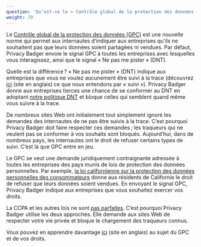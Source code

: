 ```yaml
---
question: 'Qu’est-ce le « Contrôle global de la protection des données » (GPC) ?'
weight: 70
---
```


Le [Contrôle global de la protection des données (GPC)](https://globalprivacycontrol.org/) est une nouvelle norme qui permet aux internautes d’indiquer aux entreprises qu’ils ne souhaitent pas que leurs données soient partagées ni vendues. Par défaut, Privacy Badger envoie le signal GPC à toutes les entreprises avec lesquelles vous interagissez, ainsi que le signal « Ne pas me pister » (DNT).

Quelle est la différence ? « Ne pas me pister » (DNT) indique aux entreprises que vous ne voulez aucunement être suivi à la trace (découvrez [ici](https://www.eff.org/pages/understanding-effs-do-not-track-policy-universal-opt-out-tracking) (site en anglais) ce que nous entendons par « suivi »). Privacy Badger donne aux entreprises tierces une chance de se conformer au DNT en adoptant [notre politique DNT](https://www.eff.org/dnt-policy/) et bloque celles qui semblent quand même vous suivre à la trace.

De nombreux sites Web ont initialement tout simplement ignoré les demandes des internautes de ne pas être suivis à la trace. C’est pourquoi Privacy Badger doit faire respecter ces demandes ; les traqueurs qui ne veulent pas se conformer à vos souhaits sont bloqués. Aujourd’hui, dans de nombreux pays, les internautes ont le droit de refuser certains types de suivi. C’est là que GPC entre en jeu.

Le GPC se veut une demande juridiquement contraignante adressée à toutes les entreprises des pays munis de lois de protection des données personnelles. Par exemple, [la loi californienne sur la protection des données personnelles des consommateurs](https://theccpa.org) donne aux résidents de Californie le droit de refuser que leurs données soient vendues. En envoyant le signal GPC, Privacy Badger indique aux entreprises que vous souhaitez exercer vos droits.

La CCPA et les autres lois ne sont [pas parfaites](https://advocacy.consumerreports.org/press_release/consumer-reports-study-finds-significant-obstacles-to-exercising-california-privacy-rights/). C’est pourquoi Privacy Badger utilise les deux approches. Elle demande aux sites Web de respecter votre vie privée et bloque le chargement des traqueurs connus.

Vous pouvez en apprendre davantage [ici](https://globalprivacycontrol.org) (site en anglais) au sujet du GPC et de vos droits.
